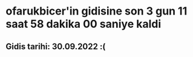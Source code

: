 # ofarukbicer'in gidisine son 3 gun 11 saat 58 dakika 00 saniye kaldi

## Gidis tarihi: 30.09.2022 :(